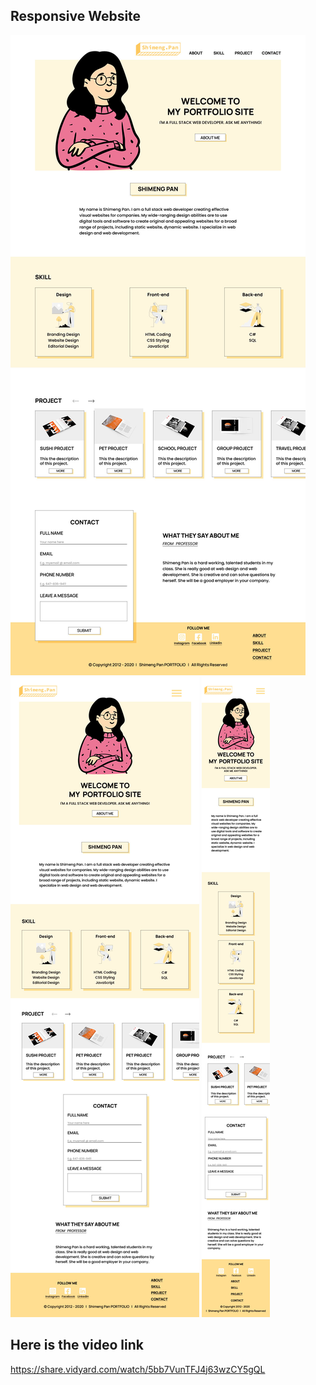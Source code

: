 ## Responsive Website
<img src="images/PORTFOLIODesktop%20.jpg" />
<img src="images/PORTFOLIOTablet.jpg" />
<img src="images/PORTFOLIOPhone.jpg" />

## Here is the video link
https://share.vidyard.com/watch/5bb7VunTFJ4j63wzCY5gQL